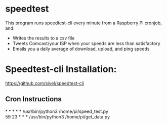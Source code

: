# speedtest  

This program runs speedtest-cli every minute from a Raspberry Pi cronjob, and:  
* Writes the results to a csv file  
* Tweets Comcast/your ISP when your speeds are less than satisfactory
* Emails you a daily average of download, upload, and ping speeds

# Speedtest-cli Installation:

https://github.com/sivel/speedtest-cli

## Cron Instructions

\* * * * * /usr/bin/python3 /home/pi/speed_test.py  
59 23 * * * /usr/bin/python3 /home/pi/get_data.py
